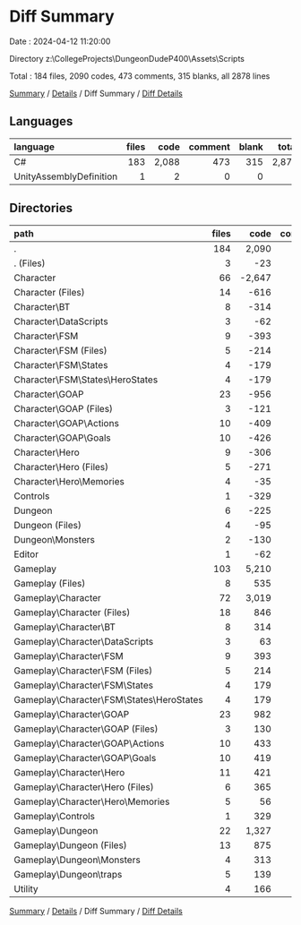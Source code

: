 # Diff Summary

Date : 2024-04-12 11:20:00

Directory z:\\CollegeProjects\\DungeonDudeP400\\Assets\\Scripts

Total : 184 files,  2090 codes, 473 comments, 315 blanks, all 2878 lines

[Summary](results.md) / [Details](details.md) / Diff Summary / [Diff Details](diff-details.md)

## Languages
| language | files | code | comment | blank | total |
| :--- | ---: | ---: | ---: | ---: | ---: |
| C# | 183 | 2,088 | 473 | 315 | 2,876 |
| UnityAssemblyDefinition | 1 | 2 | 0 | 0 | 2 |

## Directories
| path | files | code | comment | blank | total |
| :--- | ---: | ---: | ---: | ---: | ---: |
| . | 184 | 2,090 | 473 | 315 | 2,878 |
| . (Files) | 3 | -23 | -9 | -8 | -40 |
| Character | 66 | -2,647 | -282 | -364 | -3,293 |
| Character (Files) | 14 | -616 | -63 | -102 | -781 |
| Character\\BT | 8 | -314 | -36 | -40 | -390 |
| Character\\DataScripts | 3 | -62 | 0 | -8 | -70 |
| Character\\FSM | 9 | -393 | -16 | -56 | -465 |
| Character\\FSM (Files) | 5 | -214 | -13 | -31 | -258 |
| Character\\FSM\\States | 4 | -179 | -3 | -25 | -207 |
| Character\\FSM\\States\\HeroStates | 4 | -179 | -3 | -25 | -207 |
| Character\\GOAP | 23 | -956 | -81 | -122 | -1,159 |
| Character\\GOAP (Files) | 3 | -121 | -21 | -19 | -161 |
| Character\\GOAP\\Actions | 10 | -409 | -36 | -40 | -485 |
| Character\\GOAP\\Goals | 10 | -426 | -24 | -63 | -513 |
| Character\\Hero | 9 | -306 | -86 | -36 | -428 |
| Character\\Hero (Files) | 5 | -271 | -66 | -24 | -361 |
| Character\\Hero\\Memories | 4 | -35 | -20 | -12 | -67 |
| Controls | 1 | -329 | -12 | -19 | -360 |
| Dungeon | 6 | -225 | -20 | -23 | -268 |
| Dungeon (Files) | 4 | -95 | -15 | -10 | -120 |
| Dungeon\\Monsters | 2 | -130 | -5 | -13 | -148 |
| Editor | 1 | -62 | -9 | -8 | -79 |
| Gameplay | 103 | 5,210 | 788 | 717 | 6,715 |
| Gameplay (Files) | 8 | 535 | 53 | 78 | 666 |
| Gameplay\\Character | 72 | 3,019 | 524 | 420 | 3,963 |
| Gameplay\\Character (Files) | 18 | 846 | 101 | 128 | 1,075 |
| Gameplay\\Character\\BT | 8 | 314 | 36 | 40 | 390 |
| Gameplay\\Character\\DataScripts | 3 | 63 | 0 | 8 | 71 |
| Gameplay\\Character\\FSM | 9 | 393 | 16 | 56 | 465 |
| Gameplay\\Character\\FSM (Files) | 5 | 214 | 13 | 31 | 258 |
| Gameplay\\Character\\FSM\\States | 4 | 179 | 3 | 25 | 207 |
| Gameplay\\Character\\FSM\\States\\HeroStates | 4 | 179 | 3 | 25 | 207 |
| Gameplay\\Character\\GOAP | 23 | 982 | 90 | 129 | 1,201 |
| Gameplay\\Character\\GOAP (Files) | 3 | 130 | 21 | 19 | 170 |
| Gameplay\\Character\\GOAP\\Actions | 10 | 433 | 38 | 43 | 514 |
| Gameplay\\Character\\GOAP\\Goals | 10 | 419 | 31 | 67 | 517 |
| Gameplay\\Character\\Hero | 11 | 421 | 281 | 59 | 761 |
| Gameplay\\Character\\Hero (Files) | 6 | 365 | 260 | 42 | 667 |
| Gameplay\\Character\\Hero\\Memories | 5 | 56 | 21 | 17 | 94 |
| Gameplay\\Controls | 1 | 329 | 12 | 19 | 360 |
| Gameplay\\Dungeon | 22 | 1,327 | 199 | 200 | 1,726 |
| Gameplay\\Dungeon (Files) | 13 | 875 | 155 | 156 | 1,186 |
| Gameplay\\Dungeon\\Monsters | 4 | 313 | 32 | 31 | 376 |
| Gameplay\\Dungeon\\traps | 5 | 139 | 12 | 13 | 164 |
| Utility | 4 | 166 | 17 | 20 | 203 |

[Summary](results.md) / [Details](details.md) / Diff Summary / [Diff Details](diff-details.md)